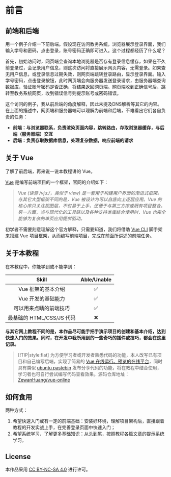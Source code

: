 # 前言

## 前端和后端

用一个例子介绍一下前后端。假设现在访问教务系统，浏览器展示登录界面，我们输入学号和密码，点击登录，账号密码正确即可进入。这个过程都经历了什么呢？

首先，初始访问时，网页端会查询本地浏览器是否存有登录信息缓存，如果在不久前登录过，会记录用户信息，则这次访问将直接展示网页内容，无需登录。如果查无用户信息，或登录信息过期失效，则网页端跳转登录路由，显示登录界面。输入学号密码，点击登录按钮，此时网页端会向服务器发送登录请求，由服务器端查询数据库，验证账号密码是否正确，将结果返回网页端。网页端收到正确信号后，跳转至教务系统网页，收到错误信号则提示账号或密码错误。

这个访问的例子，我从前后端的角度解释，因此未提及DNS解析等其它的内容。在上面的描述中，网页端和服务器端可以理解为前端和后端，不难看出它们各自负责的任务：

* **前端：与浏览器联系，负责渲染页面内容，跳转路由，存取浏览器缓存，与后端（服务器端）交互**
* **后端：负责存取数据库信息，处理复杂数据，响应前端的请求**

## 关于 Vue

了解了前后端，再来说一说本教程讲的 Vue。

[Vue](https://vuejs.org/) 是编写前端项目的一个框架，官网的介绍如下：

> *Vue (读音 /vjuː/，类似于 view) 是一套用于构建用户界面的渐进式框架。与其它大型框架不同的是，Vue 被设计为可以自底向上逐层应用。Vue 的核心库只关注视图层，不仅易于上手，还便于与第三方库或既有项目整合。另一方面，当与现代化的工具链以及各种支持类库结合使用时，Vue 也完全能够为复杂的单页应用提供驱动。*

初学者不需要刻意理解这个官方解释，只需要知道，我们将借助 [Vue CLI](https://cli.vuejs.org/) 脚手架来搭建 Vue 项目框架，从而编写前端项目，完成在前面所讲述的前端任务。

## 关于本教程

在本教程中，你能学到或不能学到：

| Skill | Able/Unable |
| :-: | :-: |
| Vue 框架的基本介绍 | ✅ |
| Vue 开发的基础能力 | ✅ |
| 可以用来点睛的前端技巧 | ✅ |
| 最基础的 HTML/CSS/JS 代码 | ❌ |

**与其它网上教程不同的是，本作品尽可能手把手演示项目的创建和基本介绍，达到快速入门的效果。同时，在开发中我所用到的一些奇巧的插件或技巧，都会在这里记录。**

> [!TIP|style:flat]
> 为方便学习者或开发者熟悉代码的功能，本人改写已有项目和自己编写后端，实现了简易的 <a href="https://zewanhuang.github.io/vue-online/" target="_blank">Vue 在线运行、预览的在线平台</a>，同时具有类似 <a href="https://paste.ubuntu.com/" target="_blank">ubuntu pastebin</a> 发布分享代码的功能，将在教程中结合使用，学习者也可自行尝试编写代码查看效果。源码仓库地址：<a href="https://github.com/ZewanHuang/vue-online" target="_blank">ZewanHuang/vue-online</a>

## 如何食用

两种方式：

1. 希望快速入门或有一定的前端基础：安装好环境，理解项目架构后，直接跟着教程的开发实战上手，在完善登录页面中快速入门；
2. 希望系统学习、了解更多基础知识：从头到尾，按照教程各篇文章的提示系统学习。

## License

本作品采用 [CC BY-NC-SA 4.0](https://creativecommons.org/licenses/by-nc-sa/4.0/) 进行许可。
